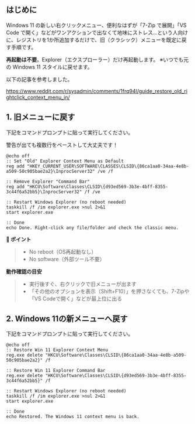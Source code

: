 ## はじめに

Windows 11 の新しい右クリックメニュー、便利なはずが「7-Zip で展開」「VS Code で開く」などがワンアクションで出なくて地味にストレス…という人向けに、レジストリを1か所追加するだけで、旧（クラシック）メニューを既定に戻す手順です。

**再起動は不要**。Explorer（エクスプローラー）だけ再起動します。
※いつでも元の Windows 11 スタイルに戻せます。

以下の記事を参考しました。

https://www.reddit.com/r/sysadmin/comments/1frq94l/guide_restore_old_rightclick_context_menu_in/

## 1\. 旧メニューに戻す

下記をコマンドプロンプトに貼って実行してください。

警告が出ても複数行をペーストして大丈夫です！

```
@echo off
:: Set "Old" Explorer Context Menu as Default
reg add "HKEY_CURRENT_USER\SOFTWARE\CLASSES\CLSID\{86ca1aa0-34aa-4e8b-a509-50c905bae2a2}\InprocServer32" /ve /f

:: Remove Explorer "Command Bar"
reg add "HKCU\Software\Classes\CLSID\{d93ed569-3b3e-4bff-8355-3c44f6a52bb5}\InprocServer32" /f /ve

:: Restart Windows Explorer (no reboot needed)
taskkill /f /im explorer.exe >nul 2>&1
start explorer.exe

:: Done
echo Done. Right-click any file/folder and check the classic menu.
```

**📌 ポイント**

>* No reboot（OS再起動なし）
>* No software（外部ツール不要）

**動作確認の目安**

>* 実行後すぐ、右クリックで旧メニューが出ます
>* 「その他のオプションを表示（Shift+F10）」を押さなくても、7-Zipや「VS Codeで開く」などが最上位に出る

## 2\. Windows 11の新メニューへ戻す

下記をコマンドプロンプトに貼って実行してください。

```
@echo off
:: Restore Win 11 Explorer Context Menu
reg.exe delete "HKCU\Software\Classes\CLSID\{86ca1aa0-34aa-4e8b-a509-50c905bae2a2}" /f

:: Restore Win 11 Explorer Command Bar
reg.exe delete "HKCU\Software\Classes\CLSID\{d93ed569-3b3e-4bff-8355-3c44f6a52bb5}" /f

:: Restart Windows Explorer (no reboot needed)
taskkill /f /im explorer.exe >nul 2>&1
start explorer.exe

:: Done
echo Restored. The Windows 11 context menu is back.
```
